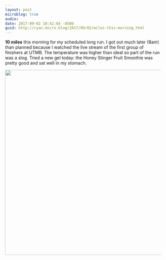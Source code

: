 ```yaml
---
layout: post
microblog: true
audio: 
date: 2017-09-02 10:42:04 -0500
guid: http://ryan.micro.blog/2017/09/02/miles-this-morning.html
---
```

**10 miles** this morning for my scheduled long run. I got out much later (8am) than planned because I watched the live stream of the first group of finishers at UTMB. The temperature was higher than ideal so part of the run was a slog. Tried a new gel today: the Honey Stinger Fruit Smoothie was pretty good and sat well in my stomach. 

<img src="http://www.ryanruns.com/uploads/2017/06019959b0.jpg" width="600" height="600" />

